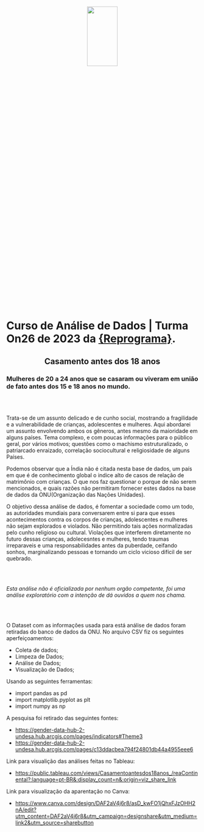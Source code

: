 <h1 align="center">

<p align="center">
<img src= "https://observatorio3setor.org.br/wp-content/uploads/2023/07/casamento-infantil.jpg" width="40%" height="20%"/>
</p>

# Curso de Análise de Dados | Turma On26 de 2023 da [{Reprograma}](https://www.reprograma.com.br/).

## <p align="center"><b> Casamento antes dos 18 anos </b>  <p>

###   Mulheres de 20 a 24 anos que se casaram ou viveram em união de fato antes dos 15 e 18 anos no mundo. 


<br>
<br>
<p align="center">

<p align="center">
  
  Trata-se de um assunto delicado e de cunho social, mostrando a fragilidade e a vulnerabilidade de crianças, adolescentes e mulheres. Aqui abordarei um assunto envolvendo ambos os gêneros, antes mesmo da maioridade em alguns países. Tema complexo, e com poucas informações para o público geral, por vários motivos; questões como o machismo estruturalizado, o patriarcado enraizado, correlação sociocultural e religiosidade de alguns Países. 
 
 Podemos observar que a Índia não é citada nesta base de dados, um país em que é de conhecimento global o indice alto de casos de relação de matrimônio com crianças. O  que nos faz questionar o porque de não serem mencionados, e quais razões não permitiram fornecer estes dados na base de dados da ONU(Organização das Nações Unidades).
 
 O objetivo dessa análise de dados, é fomentar a sociedade como um todo, as autoridades mundiais para conversarem entre si para que esses acontecimentos contra os corpos de crianças, adolescentes e mulheres não sejam explorados e violados. Não permitindo tais ações normalizadas pelo cunho religioso ou cultural. Violações que interferem diretamente no futuro dessas crianças, adolecesntes e mulheres, tendo traumas irreparaveis e uma responsabilidades antes da puberdade, ceifando sonhos, marginalizando pessoas e tornando um ciclo vicioso difícil de ser quebrado. 

<br>
<br>

 *Esta análise não é oficializada por nenhum orgão competente, foi uma análise exploratório com a intenção de dá ouvidos a quem nos chama.*
 
<br>
<br>
 

O Dataset com as informações usada para está análise de dados foram retiradas do banco de dados da ONU.
No arquivo CSV fiz os seguintes aperfeiçoamentos: 

* Coleta de dados;
* Limpeza de Dados;    
* Análise de Dados;
* Visualização de Dados;


Usando as seguintes ferramentas:
* import pandas as pd
* import matplotlib.pyplot as plt
* import numpy as np

A pesquisa foi retirado das seguintes fontes:
* https://gender-data-hub-2-undesa.hub.arcgis.com/pages/indicators#Theme3
* https://gender-data-hub-2-undesa.hub.arcgis.com/pages/c13ddacbea794f24801db44a4955eee6

Link para visualição das análises feitas no Tableau:
* https://public.tableau.com/views/Casamentoantesdos18anos_/reaContinental?:language=pt-BR&:display_count=n&:origin=viz_share_link

Link para visualização da aparentação no Canva:
* https://www.canva.com/design/DAF2aV4j6r8/asD_kwFO1jQhxFJzOHH2nA/edit?utm_content=DAF2aV4j6r8&utm_campaign=designshare&utm_medium=link2&utm_source=sharebutton
